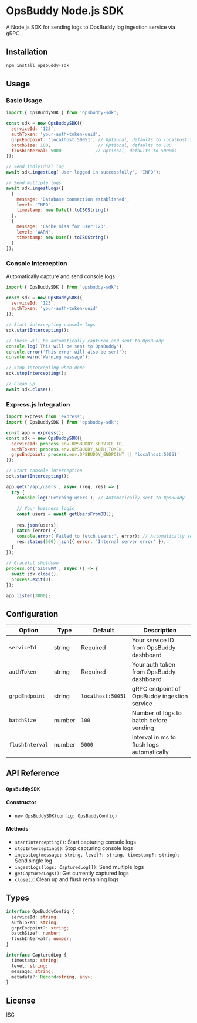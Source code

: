# OpsBuddy Node.js SDK

A Node.js SDK for sending logs to OpsBuddy log ingestion service via gRPC.

## Installation

```bash
npm install opsbuddy-sdk
```

## Usage

### Basic Usage

```javascript
import { OpsBuddySDK } from 'opsbuddy-sdk';

const sdk = new OpsBuddySDK({
  serviceId: '123',
  authToken: 'your-auth-token-uuid',
  grpcEndpoint: 'localhost:50051', // Optional, defaults to localhost:50051
  batchSize: 100,                  // Optional, defaults to 100
  flushInterval: 5000             // Optional, defaults to 5000ms
});

// Send individual log
await sdk.ingestLog('User logged in successfully', 'INFO');

// Send multiple logs
await sdk.ingestLogs([
  {
    message: 'Database connection established',
    level: 'INFO',
    timestamp: new Date().toISOString()
  },
  {
    message: 'Cache miss for user:123',
    level: 'WARN',
    timestamp: new Date().toISOString()
  }
]);
```

### Console Interception

Automatically capture and send console logs:

```javascript
import { OpsBuddySDK } from 'opsbuddy-sdk';

const sdk = new OpsBuddySDK({
  serviceId: '123',
  authToken: 'your-auth-token-uuid'
});

// Start intercepting console logs
sdk.startIntercepting();

// These will be automatically captured and sent to OpsBuddy
console.log('This will be sent to OpsBuddy');
console.error('This error will also be sent');
console.warn('Warning message');

// Stop intercepting when done
sdk.stopIntercepting();

// Clean up
await sdk.close();
```

### Express.js Integration

```javascript
import express from 'express';
import { OpsBuddySDK } from 'opsbuddy-sdk';

const app = express();
const sdk = new OpsBuddySDK({
  serviceId: process.env.OPSBUDDY_SERVICE_ID,
  authToken: process.env.OPSBUDDY_AUTH_TOKEN,
  grpcEndpoint: process.env.OPSBUDDY_ENDPOINT || 'localhost:50051'
});

// Start console interception
sdk.startIntercepting();

app.get('/api/users', async (req, res) => {
  try {
    console.log('Fetching users'); // Automatically sent to OpsBuddy
    
    // Your business logic
    const users = await getUsersFromDB();
    
    res.json(users);
  } catch (error) {
    console.error('Failed to fetch users:', error); // Automatically sent to OpsBuddy
    res.status(500).json({ error: 'Internal server error' });
  }
});

// Graceful shutdown
process.on('SIGTERM', async () => {
  await sdk.close();
  process.exit(0);
});

app.listen(3000);
```

## Configuration

| Option | Type | Default | Description |
|--------|------|---------|-------------|
| `serviceId` | string | Required | Your service ID from OpsBuddy dashboard |
| `authToken` | string | Required | Your auth token from OpsBuddy dashboard |
| `grpcEndpoint` | string | `localhost:50051` | gRPC endpoint of OpsBuddy ingestion service |
| `batchSize` | number | `100` | Number of logs to batch before sending |
| `flushInterval` | number | `5000` | Interval in ms to flush logs automatically |

## API Reference

### `OpsBuddySDK`

#### Constructor
- `new OpsBuddySDK(config: OpsBuddyConfig)`

#### Methods
- `startIntercepting()`: Start capturing console logs
- `stopIntercepting()`: Stop capturing console logs
- `ingestLog(message: string, level?: string, timestamp?: string)`: Send single log
- `ingestLogs(logs: CapturedLog[])`: Send multiple logs
- `getCapturedLogs()`: Get currently captured logs
- `close()`: Clean up and flush remaining logs

## Types

```typescript
interface OpsBuddyConfig {
  serviceId: string;
  authToken: string;
  grpcEndpoint?: string;
  batchSize?: number;
  flushInterval?: number;
}

interface CapturedLog {
  timestamp: string;
  level: string;
  message: string;
  metadata?: Record<string, any>;
}
```

## License

ISC